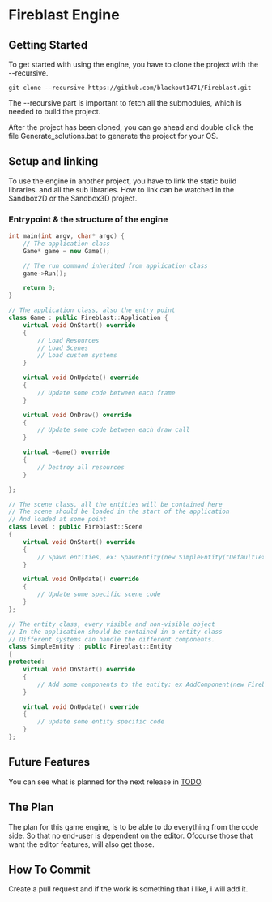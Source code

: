 # Fireblast Engine

## Getting Started
To get started with using the engine, you have to clone the project with the --recursive.
```
git clone --recursive https://github.com/blackout1471/Fireblast.git
```
The --recursive part is important to fetch all the submodules, which is needed to build the project.

After the project has been cloned, you can go ahead and double click the file Generate_solutions.bat to generate the project for your OS.

## Setup and linking
To use the engine in another project, you have to link the static build libraries. and all the sub libraries.
How to link can be watched in the Sandbox2D or the Sandbox3D project.

### Entrypoint & the structure of the engine
```cpp
int main(int argv, char* argc) {
	// The application class
	Game* game = new Game();

	// The run command inherited from application class
	game->Run();

	return 0;
}
```

```cpp
// The application class, also the entry point
class Game : public Fireblast::Application {
	virtual void OnStart() override
	{
		// Load Resources
		// Load Scenes
		// Load custom systems
	}

	virtual void OnUpdate() override
	{
		// Update some code between each frame
	}

	virtual void OnDraw() override
	{
		// Update some code between each draw call
	}

	virtual ~Game() override 
	{
		// Destroy all resources
	}

};
```

```cpp
// The scene class, all the entities will be contained here
// The scene should be loaded in the start of the application
// And loaded at some point
class Level : public Fireblast::Scene
{
	virtual void OnStart() override
	{
		// Spawn entities, ex: SpawnEntity(new SimpleEntity("DefaultTexture"), {2, 2, 1.f});
	}

	virtual void OnUpdate() override
	{
		// Update some specific scene code
	}
};
```

```cpp
// The entity class, every visible and non-visible object
// In the application should be contained in a entity class
// Different systems can handle the different components.
class SimpleEntity : public Fireblast::Entity
{
protected:
	virtual void OnStart() override
	{
		// Add some components to the entity: ex AddComponent(new Fireblast::SpriteComponent({ 0, 0, 0 }, { 2.f, 2.f }, m_TextureName, {1.f, 0.f, 0.f, 1.f}));
	}

	virtual void OnUpdate() override
	{
		// update some entity specific code
	}
};
```

## Future Features
You can see what is planned for the next release in [TODO](Todo.md).

## The Plan
The plan for this game engine, is to be able to do everything from the code side.
So that no end-user is dependent on the editor.
Ofcourse those that want the editor features, will also get those.

## How To Commit
Create a pull request and if the work is something that i like, i will add it.
